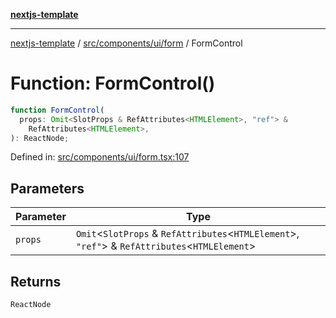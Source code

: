 [**nextjs-template**](README.md)

---

[nextjs-template](README.md) / [src/components/ui/form](src.components.ui.form.md) / FormControl

# Function: FormControl()

```ts
function FormControl(
  props: Omit<SlotProps & RefAttributes<HTMLElement>, "ref"> &
    RefAttributes<HTMLElement>,
): ReactNode;
```

Defined in: [src/components/ui/form.tsx:107](https://github.com/Its-Satyajit/nextjs-template/blob/c8d81b09293d759cbf04e9bc7e542cc7d90740e6/src/components/ui/form.tsx#L107)

## Parameters

| Parameter | Type                                                                                                 |
| --------- | ---------------------------------------------------------------------------------------------------- |
| `props`   | `Omit`\<`SlotProps` & `RefAttributes`\<`HTMLElement`\>, `"ref"`\> & `RefAttributes`\<`HTMLElement`\> |

## Returns

`ReactNode`
